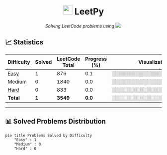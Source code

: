 <div align="center">

<h1><img src="https://img.icons8.com/?size=100&id=121464&format=png&color=000000" width="30"/> LeetPy</h1>

<p><em>Solving LeetCode problems using <img src="https://img.shields.io/badge/Language-Python-blue?logo=python"/>.</em></p>

</div>


## 📈 Statistics

| Difficulty | Solved | LeetCode Total | Progress (%) | Visualization |
|------------|--------|----------------|--------------|----------------|
| [Easy](./difficulties/easy.md)   | <!-- EASY_SOLVED_COUNT -->1<!-- /EASY_SOLVED_COUNT -->     | 876  | <!-- EASY_PROGRESS_PERCENT -->0.1<!-- /EASY_PROGRESS_PERCENT -->  | <!-- EASY_PROGRESS_BAR -->░░░░░░░░░░░░░░░░░░░░░░░░<!-- /EASY_PROGRESS_BAR --> |
| [Medium](./difficulties/medium.md) | <!-- MEDIUM_SOLVED_COUNT -->0<!-- /MEDIUM_SOLVED_COUNT --> | 1840 | <!-- MEDIUM_PROGRESS_PERCENT -->0.0<!-- /MEDIUM_PROGRESS_PERCENT --> | <!-- MEDIUM_PROGRESS_BAR -->░░░░░░░░░░░░░░░░░░░░░░░░<!-- /MEDIUM_PROGRESS_BAR --> |
| [Hard](./difficulties/hard.md)   | <!-- HARD_SOLVED_COUNT -->0<!-- /HARD_SOLVED_COUNT -->     | 833  | <!-- HARD_PROGRESS_PERCENT -->0.0<!-- /HARD_PROGRESS_PERCENT -->  | <!-- HARD_PROGRESS_BAR -->░░░░░░░░░░░░░░░░░░░░░░░░<!-- /HARD_PROGRESS_BAR --> |
| **Total**   | <!-- TOTAL_SOLVED_COUNT -->**1**<!-- /TOTAL_SOLVED_COUNT --> | **3549** | <!-- TOTAL_PROGRESS_PERCENT -->**0.0**<!-- /TOTAL_PROGRESS_PERCENT --> | <!-- TOTAL_PROGRESS_BAR -->**░░░░░░░░░░░░░░░░░░░░░░░░**<!-- /TOTAL_PROGRESS_BAR --> |

---

## 📊 Solved Problems Distribution

```mermaid
pie title Problems Solved by Difficulty
    "Easy" : 1
    "Medium" : 0
    "Hard" : 0
```
